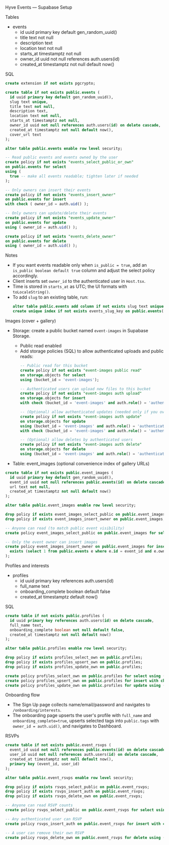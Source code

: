 Hyve Events — Supabase Setup

Tables

- events
  - id uuid primary key default gen_random_uuid()
  - title text not null
  - description text
  - location text not null
  - starts_at timestamptz not null
  - owner_id uuid not null references auth.users(id)
  - created_at timestamptz not null default now()

SQL

```sql
create extension if not exists pgcrypto;

create table if not exists public.events (
  id uuid primary key default gen_random_uuid(),
  slug text unique,
  title text not null,
  description text,
  location text not null,
  starts_at timestamptz not null,
  owner_id uuid not null references auth.users(id) on delete cascade,
  created_at timestamptz not null default now(),
  cover_url text
);

alter table public.events enable row level security;

-- Read public events and events owned by the user
create policy if not exists "events_select_public_or_own"
on public.events for select
using (
  true -- make all events readable; tighten later if needed
);

-- Only owners can insert their events
create policy if not exists "events_insert_owner"
on public.events for insert
with check ( owner_id = auth.uid() );

-- Only owners can update/delete their events
create policy if not exists "events_update_owner"
on public.events for update
using ( owner_id = auth.uid() );

create policy if not exists "events_delete_owner"
on public.events for delete
using ( owner_id = auth.uid() );
```

Notes

- If you want events readable only when `is_public = true`, add an `is_public boolean default true` column and adjust the select policy accordingly.
- Client inserts set `owner_id` to the authenticated user in `Host.tsx`.
- Time is stored in `starts_at` as UTC; the UI formats with `toLocaleString()`.
- To add `slug` to an existing table, run:
  ```sql
  alter table public.events add column if not exists slug text unique;
  create unique index if not exists events_slug_key on public.events(slug);
  ```

Images (cover + gallery)

- Storage: create a public bucket named `event-images` in Supabase Storage.
  - Public read enabled
  - Add storage policies (SQL) to allow authenticated uploads and public reads:
    ```sql
    -- Public read for this bucket
    create policy if not exists "event-images public read"
    on storage.objects for select
    using (bucket_id = 'event-images');

    -- Authenticated users can upload new files to this bucket
    create policy if not exists "event-images auth upload"
    on storage.objects for insert
    with check (bucket_id = 'event-images' and auth.role() = 'authenticated');

    -- (Optional) allow authenticated updates (needed only if you overwrite files)
    create policy if not exists "event-images auth update"
    on storage.objects for update
    using (bucket_id = 'event-images' and auth.role() = 'authenticated')
    with check (bucket_id = 'event-images' and auth.role() = 'authenticated');

    -- (Optional) allow deletes by authenticated users
    create policy if not exists "event-images auth delete"
    on storage.objects for delete
    using (bucket_id = 'event-images' and auth.role() = 'authenticated');
    ```

- Table: event_images (optional convenience index of gallery URLs)

```sql
create table if not exists public.event_images (
  id uuid primary key default gen_random_uuid(),
  event_id uuid not null references public.events(id) on delete cascade,
  url text not null,
  created_at timestamptz not null default now()
);

alter table public.event_images enable row level security;

drop policy if exists event_images_select_public on public.event_images;
drop policy if exists event_images_insert_owner on public.event_images;

-- Anyone can read (to match public event visibility)
create policy event_images_select_public on public.event_images for select using (true);

-- Only the event owner can insert images
create policy event_images_insert_owner on public.event_images for insert with check (
  exists (select 1 from public.events e where e.id = event_id and e.owner_id = auth.uid())
);
```

Profiles and interests

- profiles
  - id uuid primary key references auth.users(id)
  - full_name text
  - onboarding_complete boolean default false
  - created_at timestamptz default now()

SQL

```sql
create table if not exists public.profiles (
  id uuid primary key references auth.users(id) on delete cascade,
  full_name text,
  onboarding_complete boolean not null default false,
  created_at timestamptz not null default now()
);

alter table public.profiles enable row level security;

drop policy if exists profiles_select_own on public.profiles;
drop policy if exists profiles_upsert_own on public.profiles;
drop policy if exists profiles_update_own on public.profiles;

create policy profiles_select_own on public.profiles for select using ( id = auth.uid() );
create policy profiles_upsert_own on public.profiles for insert with check ( id = auth.uid() );
create policy profiles_update_own on public.profiles for update using ( id = auth.uid() );
```

Onboarding flow

- The Sign Up page collects name/email/password and navigates to `/onboarding/interests`.
- The onboarding page upserts the user's profile with `full_name` and `onboarding_complete=true`, upserts selected tags into `public.tags` with `owner_id = auth.uid()`, and navigates to Dashboard.

RSVPs

```sql
create table if not exists public.event_rsvps (
  event_id uuid not null references public.events(id) on delete cascade,
  user_id uuid not null references auth.users(id) on delete cascade,
  created_at timestamptz not null default now(),
  primary key (event_id, user_id)
);

alter table public.event_rsvps enable row level security;

drop policy if exists rsvps_select_public on public.event_rsvps;
drop policy if exists rsvps_insert_auth on public.event_rsvps;
drop policy if exists rsvps_delete_own on public.event_rsvps;

-- Anyone can read RSVP counts
create policy rsvps_select_public on public.event_rsvps for select using ( true );

-- Any authenticated user can RSVP
create policy rsvps_insert_auth on public.event_rsvps for insert with check ( auth.uid() = user_id );

-- A user can remove their own RSVP
create policy rsvps_delete_own on public.event_rsvps for delete using ( auth.uid() = user_id );
```
